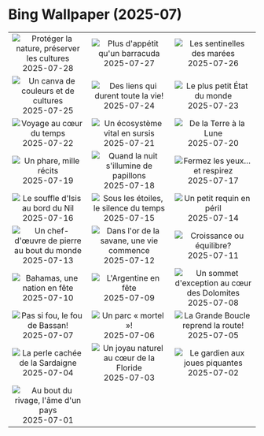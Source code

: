 # Bing Wallpaper (2025-07)

|  |  |  |
|:---:|:---:|:---:|
| ![](https://www.bing.com/th?id=OHR.MongoliaYurts_FR-CA4954429796_400x240.jpg "Protéger la nature, préserver les cultures") 2025-07-28 | ![](https://www.bing.com/th?id=OHR.BlackfinBarracuda_FR-CA4757779277_400x240.jpg "Plus d'appétit qu'un barracuda") 2025-07-27 | ![](https://www.bing.com/th?id=OHR.MangroveTwilight_FR-CA3446891760_400x240.jpg "Les sentinelles des marées") 2025-07-26 |
| ![](https://www.bing.com/th?id=OHR.LasPalmas_FR-CA3298447065_400x240.jpg "Un canva de couleurs et de cultures") 2025-07-25 | ![](https://www.bing.com/th?id=OHR.AshyWoodswallow_FR-CA7138752559_400x240.jpg "Des liens qui durent toute la vie!") 2025-07-24 | ![](https://www.bing.com/th?id=OHR.VaticanCity_FR-CA7353766247_400x240.jpg "Le plus petit État du monde") 2025-07-23 |
| ![](https://www.bing.com/th?id=OHR.BadlandsSunset_FR-CA7616067476_400x240.jpg "Voyage au cœur du temps") 2025-07-22 | ![](https://www.bing.com/th?id=OHR.AcroporaReef_FR-CA7721467193_400x240.jpg "Un écosystème vital en sursis") 2025-07-21 | ![](https://www.bing.com/th?id=OHR.BigMoon_FR-CA7813473867_400x240.jpg "De la Terre à la Lune") 2025-07-20 |
| ![](https://www.bing.com/th?id=OHR.SimcoeLighthouse_FR-CA8079606831_400x240.jpg "Un phare, mille récits") 2025-07-19 | ![](https://www.bing.com/th?id=OHR.MothWeek_FR-CA0504189694_400x240.jpg "Quand la nuit s'illumine de papillons") 2025-07-18 | ![](https://www.bing.com/th?id=OHR.FranceLavender_FR-CA9093212384_400x240.jpg "Fermez les yeux… et respirez") 2025-07-17 |
| ![](https://www.bing.com/th?id=OHR.TemplePhilae_FR-CA9223099268_400x240.jpg "Le souffle d'Isis au bord du Nil") 2025-07-16 | ![](https://www.bing.com/th?id=OHR.PerseidsPine_FR-CA9431536579_400x240.jpg "Sous les étoiles, le silence du temps") 2025-07-15 | ![](https://www.bing.com/th?id=OHR.YoungShark_FR-CA9574855149_400x240.jpg "Un petit requin en péril") 2025-07-14 |
| ![](https://www.bing.com/th?id=OHR.BasaltColumns_FR-CA9920967647_400x240.jpg "Un chef-d'œuvre de pierre au bout du monde") 2025-07-13 | ![](https://www.bing.com/th?id=OHR.ThomsonGazelle_FR-CA0045421525_400x240.jpg "Dans l'or de la savane, une vie commence") 2025-07-12 | ![](https://www.bing.com/th?id=OHR.TokyoSunrise_FR-CA0169507494_400x240.jpg "Croissance ou équilibre?") 2025-07-11 |
| ![](https://www.bing.com/th?id=OHR.BahamaBlues_FR-CA5790040878_400x240.jpg "Bahamas, une nation en fête") 2025-07-10 | ![](https://www.bing.com/th?id=OHR.ConstitucionStation_FR-CA5656612797_400x240.jpg "L'Argentine en fête") 2025-07-09 | ![](https://www.bing.com/th?id=OHR.SecedaPeak_FR-CA5229717500_400x240.jpg "Un sommet d'exception au cœur des Dolomites") 2025-07-08 |
| ![](https://www.bing.com/th?id=OHR.ShetlandGannets_FR-CA5027328603_400x240.jpg "Pas si fou, le fou de Bassan!") 2025-07-07 | ![](https://www.bing.com/th?id=OHR.MesquiteFlats_FR-CA4883989407_400x240.jpg "Un parc « mortel »!") 2025-07-06 | ![](https://www.bing.com/th?id=OHR.TourCyclists_FR-CA4748995324_400x240.jpg "La Grande Boucle reprend la route!") 2025-07-05 |
| ![](https://www.bing.com/th?id=OHR.OroseiSardegna_FR-CA4632087069_400x240.jpg "La perle cachée de la Sardaigne") 2025-07-04 | ![](https://www.bing.com/th?id=OHR.RainbowRiver_FR-CA2932903176_400x240.jpg "Un joyau naturel au cœur de la Floride") 2025-07-03 | ![](https://www.bing.com/th?id=OHR.MaroonClownfish_FR-CA2812323581_400x240.jpg "Le gardien aux joues piquantes") 2025-07-02 |
| ![](https://www.bing.com/th?id=OHR.CanadaDayFogo_FR-CA2667596304_400x240.jpg "Au bout du rivage, l'âme d'un pays") 2025-07-01 |  |  |
